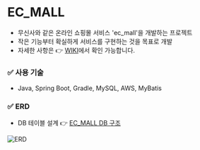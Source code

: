 # EC_MALL
- 무신사와 같은 온라인 쇼핑몰 서비스 'ec_mall'을 개발하는 프로젝트
- 작은 기능부터 확실하게 서비스를 구현하는 것을 목표로 개발
- 자세한 사항은 👉 [WIKI](https://github.com/SongHeeL/ec_mall_1/wiki/)에서 확인 가능합니다.

### ✅ 사용 기술
- Java, Spring Boot, Gradle, MySQL, AWS, MyBatis

### ✅ ERD
- DB 테이블 설계 👉 [EC_MALL DB 구조](https://docs.google.com/spreadsheets/d/1SdYYdIuwpDkVEwE-CQTbcgikMz7QW6whIbNsRHl5ZEo/edit?usp=sharing)

![ERD](https://user-images.githubusercontent.com/108327480/216895301-d917cd29-01a2-4881-b54a-f8c35880dac3.png)
